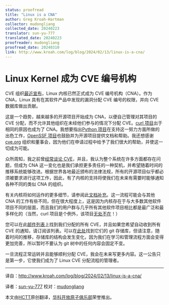 ```yaml
---
status: proofread
title: "Linux is a CNA"
author: Greg Kroah-Hartman
collector: mudongliang
collected_date: 20240223
translator: sun-yu-777
translated_date: 20240223
proofreader: mudongliang
proofread_date: 20240310
link: http://www.kroah.com/log/blog/2024/02/13/linux-is-a-cna/
---
```


# Linux Kernel 成为 CVE 编号机构

CVE 组织[最近宣布](https://www.cve.org/Media/News/item/news/2024/02/13/kernel-org-Added-as-CNA)，Linux 内核已然正式成为 CVE 编号机构（CNA）。作为 CNA，Linux 具有在其软件产品中发现的漏洞分配 CVE 编号的权限，并向 CVE 数据库做出贡献。

这是一个趋势，越来越多的开源项目开始成为 CNA，以便自己管理对其项目的 CVE 分配，而不允许其他组织在未经他们参与的情况下分配 CVE。[curl 项目](https://daniel.haxx.se/blog/2024/01/16/curl-is-a-cna/)出于相同的原因也成为了 CNA。我想要指出[Python 项目](https://www.cve.org/Media/News/item/news/2023/08/29/Python-Software-Foundation-Added-as-CNA)在支持这一努力方面所做的出色工作，[OpenSSF 项目](https://openssf.org/)也鼓励并为开源项目提供文档和帮助。我还想感谢 [cve.org](https://www.cve.org/) 组织和董事会，因为他们在申请过程中给予了我们很大的帮助，并使这一切成为可能。

众所周知，我之前曾[经常谈论 CVE](https://kernel-recipes.org/en/2019/talks/cves-are-dead-long-live-the-cve/)，并且，我认为整个系统在许多方面都存在问题，但成为 CNA 这一变化也是我们承担更多责任的一种契机，并希望随着时间的推移系统能够改进。根据世界各地最近颁布的法律法规，所有的开源项目似乎都必须被要求进行这项工作，因此，有了内核的支持将使我们在未来有需要时能够通知各种不同的类似 CNA 的组织。

有关内核将如何运作的更多细节，请参阅此[文档补充](https://lore.kernel.org/lkml/2024021314-unwelcome-shrill-690e@gregkh/)。这一流程可能会与其他CNA 的工作有些不同，但在很大程度上，这是因为内核存在于与大多数其他软件项目不同的层面，而且我们的用户群与几乎所有其他软件项目相比都是最广泛和最多样化的（当然，curl 项目是个例外，该项目[无处不在](https://daniel.haxx.se/blog/2023/11/14/curl-on-100-operating-systems/)！）

您可以在此[邮件列表](https://lore.kernel.org/linux-cve-announce/)上找到我们分配的所有 CVE，并且如果您希望自动收到所有 CVE 的通知，请订阅该列表。可以在[此处](https://git.kernel.org/pub/scm/linux/security/vulns.git/)找到它们的 git 存储库，但请注意，随着时间的推移，存储库的结构会发生变化，因为我们在学习和管理流程方面会变得更加完善，所以暂时不要认为 git 树中的任何内容会固定不变。

一旦流程正常运转并且能够顺利分配 CVE，我会在未来写更多内容。这一公告只是第一步，它使我们成为了 Linux CVE 分配流程的管理者。

___

译自：<http://www.kroah.com/log/blog/2024/02/13/linux-is-a-cna/>

译者：[sun-yu-777](https://gitee.com/sun-yu-777) 校对：[mudongliang](https://gitee.com/mudongliang)

本文由[HCTT](https://gitee.com/hust-open-atom-club/translate-project)原创翻译，[华科开放原子俱乐部](https://gitee.com/hust-open-atom-club)荣誉推出。
